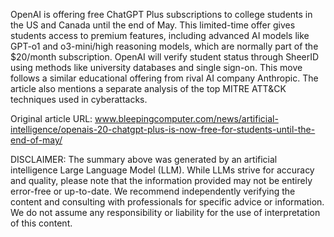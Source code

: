 OpenAI is offering free ChatGPT Plus subscriptions to college students in the US and Canada until the end of May. This limited-time offer gives students access to premium features, including advanced AI models like GPT-o1 and o3-mini/high reasoning models, which are normally part of the $20/month subscription. OpenAI will verify student status through SheerID using methods like university databases and single sign-on. This move follows a similar educational offering from rival AI company Anthropic. The article also mentions a separate analysis of the top MITRE ATT&CK techniques used in cyberattacks.

Original article URL: www.bleepingcomputer.com/news/artificial-intelligence/openais-20-chatgpt-plus-is-now-free-for-students-until-the-end-of-may/

DISCLAIMER: The summary above was generated by an artificial intelligence Large Language Model (LLM). While LLMs strive for accuracy and quality, please note that the information provided may not be entirely error-free or up-to-date. We recommend independently verifying the content and consulting with professionals for specific advice or information. We do not assume any responsibility or liability for the use of interpretation of this content.

